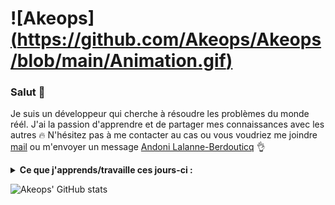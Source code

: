 # ![Akeops][(https://github.com/Akeops/Akeops/blob/main/Animation.gif)](https://github.com/Akeops/Akeops/blob/main/Animation.gif)

### Salut 👋

Je suis un développeur qui cherche à résoudre les problèmes du monde réél. J'ai la passion d'apprendre et de partager mes connaissances avec les autres 🔥
N'hésitez pas à me contacter au cas ou vous voudriez me joindre [mail](mailto:lalanne.andoni1@gmail.com) ou m'envoyer un message [Andoni Lalanne-Berdouticq](https://www.linkedin.com/in/andoni-lalanne-berdouticq-240104179/) 👌

<details>
  <summary><strong>Ce que j'apprends/travaille ces jours-ci :</strong></summary>
    <ul>
      <li>Les bonnes pratiques HTML</li>
      <li>PHP avancé</li>
      <li>CSS avancé</li>
    </ul>
</details>

![Akeops' GitHub stats](https://github-readme-stats.vercel.app/api?username=Akeops&show_icons=true&theme=transparent)


